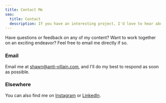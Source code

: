 ```yaml
---
title: Contact Me
seo:
  title: Contact
  description: If you have an interesting project, I'd love to hear about it.
---
```


Have questions or feedback on any of my content? Want to work together on an exciting endeavor? Feel free to email me directly if so.

### Email

Email me at [shawn@anti-villain.com](mailto:shawn@anti-villain.com), and I'll do my best to respond as soon as possible.

### Elsewhere

You can also find me on [Instagram](https://www.instagram.com/cootsdaddy/) or [LinkedIn](https://www.linkedin.com/in/shawncoots/).

